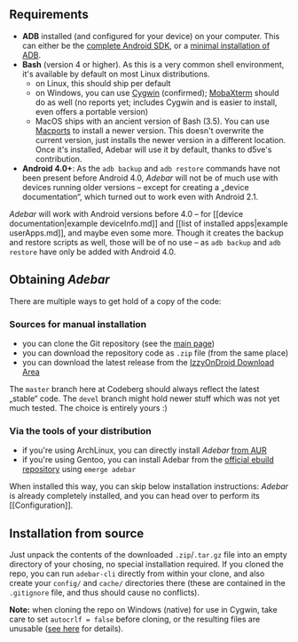 ## Requirements
* **ADB** installed (and configured for your device) on your computer. This can either be the [complete Android SDK](https://developer.android.com/sdk/index.html "Android SDK at Android Developers"), or a [minimal installation of ADB](https://android.stackexchange.com/q/42474/16575 "Android.SE: Is there a minimal installation of ADB?").
* **Bash** (version 4 or higher). As this is a very common shell environment, it's available by default on most Linux distributions.
    * on Linux, this should ship per default
    * on Windows, you can use [Cygwin](https://www.cygwin.com/) (confirmed); [MobaXterm](https://mobaxterm.mobatek.net/) should do as well (no reports yet; includes Cygwin and is easier to install, even offers a portable version)
    * MacOS ships with an ancient version of Bash (3.5). You can use [Macports](https://www.macports.org/) to install a newer version. This doesn't overwrite the current version, just installs the newer version in a different location. Once it's installed, Adebar will use it by default, thanks to d5ve's contribution.
* **Android 4.0+**: As the `adb backup` and `adb restore` commands have not been present before Android 4.0, *Adebar* will not be of much use with devices running older versions – except for creating a „device documentation“, which turned out to work even with Android 2.1.

*Adebar* will work with Android versions before 4.0 – for [[device documentation|example deviceInfo.md]] and [[list of installed apps|example userApps.md]], and maybe even some more. Though it creates the backup and restore scripts as well, those will be of no use – as `adb backup` and `adb restore` have only be added with Android 4.0.


## Obtaining *Adebar*
There are multiple ways to get hold of a copy of the code:

### Sources for manual installation
* you can clone the Git repository (see the [main page](https://codeberg.org/izzy/Adebar "Adebar at Codeberg"))
* you can download the repository code as `.zip` file (from the same place)
* you can download the latest release from the [IzzyOnDroid Download Area](https://android.izzysoft.de/downloads "IzzyOnDroid Download Area")

The `master` branch here at Codeberg should always reflect the latest „stable“ code. The `devel` branch might hold newer stuff which was not yet much tested. The choice is entirely yours :)

### Via the tools of your distribution
* if you're using ArchLinux, you can directly install *Adebar* [from AUR](https://aur.archlinux.org/cgit/aur.git/tree/PKGBUILD?h=adebar)
* if you're using Gentoo, you can install Adebar from the [official ebuild repository](https://packages.gentoo.org/packages/app-mobilephone/adebar) using `emerge adebar`

When installed this way, you can skip below installation instructions: *Adebar* is already completely installed, and you can head over to perform its [[Configuration]].


## Installation from source
Just unpack the contents of the downloaded `.zip`/`.tar.gz` file into an empty directory of your chosing, no special installation required. If you cloned the repo, you can run `adebar-cli` directly from within your clone, and also create your `config/` and `cache/` directories there (these are contained in the `.gitignore` file, and thus should cause no conflicts).

**Note:** when cloning the repo on Windows (native) for use in Cygwin, take care to set `autocrlf = false` before cloning, or the resulting files are unusable ([see here](https://codeberg.org/izzy/Adebar/issues/7#issuecomment-245275208) for details).
